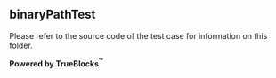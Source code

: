 ## binaryPathTest

Please refer to the source code of the test case for information on this folder.

**Powered by TrueBlocks<sup>&trade;</sup>**

